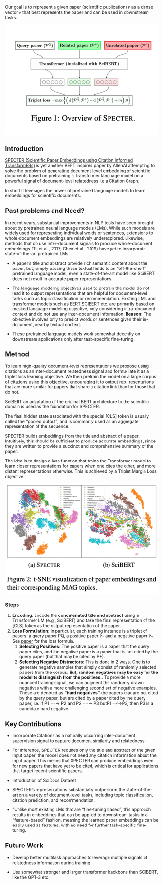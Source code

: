 Our goal is to represent a given paper (scientific publication) `P` as a dense vector `v` that best represents the paper and can be used in downstream tasks.

![SPECTER](images/Specter_Overview.jpg)

## Introduction
[SPECTER (Scientific Paper Embeddings using Citation informed TransformERs)](https://arxiv.org/pdf/2004.07180.pdf) is yet another BERT inspired paper by AllenAI attempting to solve the problem of generating document-level embedding of scientific documents based on pretraining a Transformer language model on a powerful signal of document-level relatedness i.e a Citation Graph.

In short it leverages the power of pretrained language models to learn embeddings for scientific documents.

## Past problems and Need? 
In recent years, substantial improvements in NLP tools have been brought about by pretrained neural language models (LMs). While such models are widely used for representing individual words or sentences, extensions to whole-document embeddings are relatively underexplored.
Likewise, methods that do use inter-document signals to produce whole-document embeddings (Tu et al., 2017; Chen et al., 2019) have yet to incorporate state-of-the-art pretrained LMs.

* A paper’s title and abstract provide rich semantic content about the paper, but, simply passing these textual fields to an “off-the-shelf” pretrained language model, even a state-of-the-art model like SciBERT does not result in accurate paper representations.

* The language modeling objectives used to pretrain the model do not lead it to output representations that are helpful for document-level tasks such as topic classification or recommendation. Existing LMs and transformer models such as BERT,SCIBERT etc. are primarily based on masked language modeling objective, only considering intra-document context and do not use any inter-document information. **Reason**: The objective involves only to predict words or sentences given their in-document, nearby textual context.

* These pretrained language models work somewhat decently on downstream applications only after task-specific fine-tuning. 


## Method

To learn high-quality document-level representations we propose using citations as an inter-document relatedness signal and formu- late it as a triplet loss learning objective. We then pretrain the model on a large corpus of citations using this objective, encouraging it to output rep- resentations that are more similar for papers that share a citation link than for those that do not.

SciBERT an adaptation of the original BERT architecture to the scientific domain is used as the foundation for SPECTER.

The final hidden state associated with the special [CLS] token is usually called the “pooled output”, and is commonly used as an aggregate representation of the sequence.

SPECTER builds embeddings from the title and abstract of a paper. Intuitively, this should be sufficient to produce accurate
embeddings, since they are written to provide a succinct and comprehensive summary of the paper.

The idea is to design a loss function that trains the Transformer model to learn closer representations for papers when one cites the other, and more distant representations otherwise. This is achieved by a Triplet Margin Loss objective.

![SPECTER](images/Specter_Visualization.jpg)

### Steps

1. **Encoding**: Encode the **concatenated title and abstract** using a Transformer LM (e.g., SciBERT) and take the final representation of the [CLS] token as the output representation of the paper.
2. **Loss Formulation**: In particular, each training instance is a triplet of papers: a query paper PQ, a positive paper `P+` and a negative paper `P−`. See [paper](https://arxiv.org/pdf/2004.07180.pdf) for the loss formula.
    1. **Selecting Positives**: The positive paper is a paper that the query paper cites, and the negative paper is a paper that is not cited by the query paper (but that may be cited by P+).
    1. **Selecting Negative Distractors**: This is done in 2 ways.
One is to generate negative samples that simply consist of randomly selected papers from the corpus. **But, random negatives may be easy for the model to distinguish from the positives.**. To provide a more nuanced training signal, we can augment the randomly drawn negatives with a more challenging second set of negative examples. These are denoted as **“hard negatives”** the papers that are not cited by the query paper, but are cited by a paper cited by the query paper, i.e. if P1 −−→ P2 and P2 −−→ P3 butP1 −−̸→P3, then P3 is a candidate hard negative.



## Key Contributions
- Incorporate Citations as a naturally occurring inter-document supervision signal to capture document similarity and relatedness.

- For inference, SPECTER requires only the title and abstract of the given input paper; the model does not need any citation information about the input paper. This means that SPECTER can produce embeddings even for new papers that have yet to be cited, which is critical for applications that target recent scientific papers.

- Introduction of SciDocs Dataset

- SPECTER’s representations substantially outperform the state-of-the-
art on a variety of document-level tasks, including topic classification, citation prediction, and recommendation.

- “Unlike most existing LMs that are “fine-tuning based”, this approach results in embeddings that can be applied to downstream tasks in a “feature-based” fashion, meaning the learned paper embeddings can be easily used as features, with no need for further task-specific fine-tuning.

## Future Work
- Develop better multitask approaches to leverage multiple signals of relatedness information during training.

- Use somewhat stronger and larger transformer backbone than SCIBERT, like the GPT-3 etc.